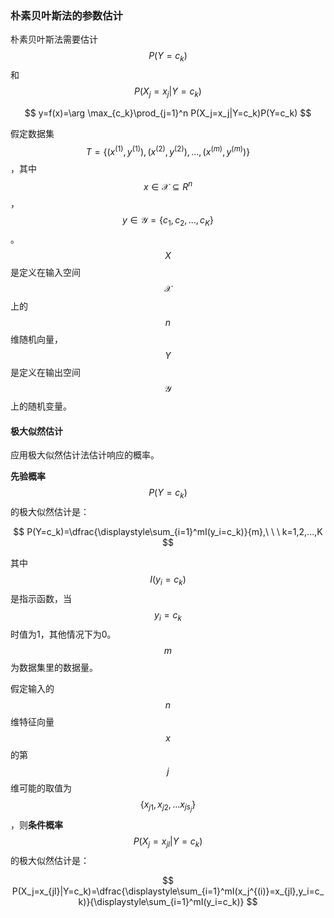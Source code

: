 ### 朴素贝叶斯法的参数估计

朴素贝叶斯法需要估计$$P(Y=c_k)$$和$$P(X_j=x_j|Y=c_k)$$


$$
y=f(x)=\arg \max_{c_k}\prod_{j=1}^n P(X_j=x_j|Y=c_k)P(Y=c_k)
$$


假定数据集$$T=\{(x^{(1)},y^{(1)}),(x^{(2)},y^{(2)}),...,(x^{(m)},y^{(m)})\}$$，其中$$x\in \mathcal{X}\subseteq R^n$$，$$y\in \mathcal{Y}=\{c_1, c_2,...,c_K\}$$。$$X$$是定义在输入空间$$\mathcal{X}$$上的$$n$$维随机向量，$$Y$$是定义在输出空间$$\mathcal{Y}$$上的随机变量。

#### 极大似然估计

应用极大似然估计法估计响应的概率。

**先验概率**$$P(Y=c_k)$$的极大似然估计是：


$$
P(Y=c_k)=\dfrac{\displaystyle\sum_{i=1}^mI(y_i=c_k)}{m},\ \ \  k=1,2,...,K
$$


其中$$I(y_i=c_k)$$是指示函数，当$$y_i=c_k$$时值为1，其他情况下为0。$$m$$为数据集里的数据量。

假定输入的$$n$$维特征向量$$x$$的第$$j$$维可能的取值为$$\{x_{j1},x_{j2},...x_{js_{j}}\}$$，则**条件概率**$$P(X_j=x_{jl}|Y=c_k)$$的极大似然估计是：


$$
P(X_j=x_{jl}|Y=c_k)=\dfrac{\displaystyle\sum_{i=1}^mI(x_j^{(i)}=x_{jl},y_i=c_k)}{\displaystyle\sum_{i=1}^mI(y_i=c_k)}
$$


